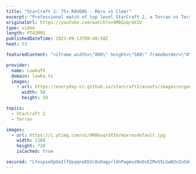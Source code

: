 ```yaml
---
title: "StarCraft 2: 75+ RAVENS - Maru vs Clem!"
excerpt: "Professional match of top level StarCraft 2, a Terran vs Terran, between Maru and Clem. Two of the highest ranked players in all of SC2. This match was recently played during the Master's Coliseum 6 tournament. Support my work: https://patreon.com/lowkotv Lowko Merch: https://lowko.shop  My YouTube channels:"
originalUrl: https://youtube.com/watch?v=9M8GuqrdXIU
type: video
length: PT42M9S
publishedDateTime: 2023-09-13T08:40:58Z
heat: 53

featuredContent: "<iframe width=\"800\" height=\"500\" frameborder=\"0\" src=\"https://www.youtube.com/embed/9M8GuqrdXIU\" allow=\"accelerometer; autoplay; encrypted-media; gyroscope; picture-in-picture\" allowfullscreen></iframe>"

provider:
  name: LowkoTV
  domain: lowko.tv
  images:
    - url: https://everyday-cc.github.io/starcraft2/assets/images/organizations/lowko.tv-50x50.jpg
      width: 50
      height: 50

topics:
  - StarCraft 2
  - Terran

images:
  - url: https://i.ytimg.com/vi/9M8GuqrdXIU/maxresdefault.jpg
    width: 1280
    height: 720
    isCached: true

secured: "LYxvpseOpUaIlfUpqqnoEEUc8uOagyrlXnPwgmxzNnOsEZMvG5LGwN3vZuSdsFZLrDUIr5tTKacMhTIiTyaJ32rg4Yzz6zN1dhAXhJkydDUE8yXa+BTOiRhFYb+GxGN3mxlvRfHhvKDPCxx9auZKBnNqhQ1p+Fg/uJt/6bM9C3VhMXppu9fF4DsBP4sY8ycortOJPD03n7EZiipbZtbVyRZZFn9xJ9qgxonjK4pb4On2ZBPwuheiXcKXjt1JKa55yfawG6jBrikpdeuH/IFWXNB1i2VDXV7zmSDxGi92KMPMSNeRlJ4pdkNnoge8tnPUHrMiFg+qJprYdx4W+teSBQY1l8/jwoSgctXHABdTLitti0P0NqjL2oFW5504OxEe7+JzgcxU8O++uOpu2VwO5Ca/olMJIUmHVrJ/OGkgl/xyEy33L6T7uJ5FZrPbOPui;+G3+Zrsvmyx3UWwvGMq7sA=="
---
```


